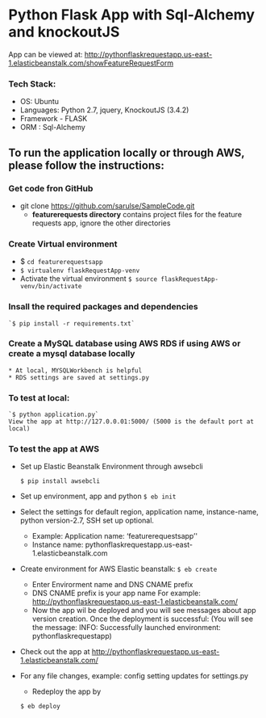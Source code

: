 # Python Flask App with Sql-Alchemy and knockoutJS
App can be viewed at: http://pythonflaskrequestapp.us-east-1.elasticbeanstalk.com/showFeatureRequestForm

### Tech Stack:
*	OS: Ubuntu 
*	Languages: Python 2.7, jquery, KnockoutJS (3.4.2)
*	Framework - FLASK
*	ORM : Sql-Alchemy



## To run the application locally or through AWS, please follow the instructions:

### Get code fron GitHub
*   git clone https://github.com/sarulse/SampleCode.git
	* **featurerequests directory** contains project files for the feature requests app, ignore the other directories
### Create Virtual environment
*   $ `cd featurerequestsapp`
*	`$ virtualenv flaskRequestApp-venv`
*   Activate the virtual environment
	`$ source flaskRequestApp-venv/bin/activate`
### Insall the required packages and dependencies
	`$ pip install -r requirements.txt`
### Create a MySQL database using AWS RDS if using AWS or create a mysql database locally
	* At local, MYSQLWorkbench is helpful
	* RDS settings are saved at settings.py
### To test at local: 	
	`$ python application.py`
	View the app at http://127.0.0.01:5000/ (5000 is the default port at local)
    
    
### To test the app at AWS
* Set up Elastic Beanstalk Environment through awsebcli

	`$ pip install awsebcli`
* Set up environment, app and python 
	`$ eb init`
* Select the settings for default region, application name, instance-name, python version-2.7, SSH set up optional.
	* Example: Application name: ‘featurerequestsapp’'
	* Instance name: pythonflaskrequestapp.us-east-1.elasticbeanstalk.com
* Create environment for AWS Elastic beanstalk:
	`$ eb create`
	
	* Enter Envirorment name and DNS CNAME prefix
	* DNS CNAME prefix is your app name For example: http://pythonflaskrequestapp.us-east-1.elasticbeanstalk.com/
	* Now the app wil be deployed and you will see messages about app version creation. Once the deployment is successful:
	(You will see the message: INFO: Successfully launched environment: pythonflaskrequestapp)
	
* Check out the app at http://pythonflaskrequestapp.us-east-1.elasticbeanstalk.com/
* For any file changes, example: config setting updates for settings.py
	* Redeploy the app by
	
	`$ eb deploy`
	
	  

	
	
	
	
	





